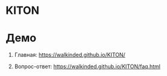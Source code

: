 # KITON

# Демо

1. Главная: https://walkinded.github.io/KITON/

2. Вопрос-ответ: https://walkinded.github.io/KITON/faq.html